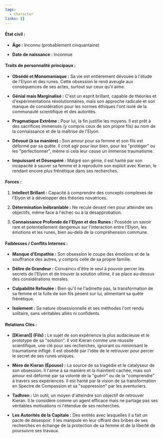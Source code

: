 ```yaml
---
tags:
  - Character
links: []
---
```

#### **État civil :**

- **Âge :** Inconnu (probablement cinquantaine)
    
- **Date de naissance :** Inconnue
    

#### **Traits de personnalité principaux :**

- **Obsédé et Monomaniaque :** Sa vie est entièrement dévouée à l'étude de l'Elyon et des runes. Cette obsession le rend aveugle aux conséquences de ses actes, surtout sur ceux qu'il aime.
    
- **Génial mais Marginalisé :** C'est un esprit brillant, capable de théories et d'expérimentations révolutionnaires, mais son approche radicale et son manque de considération pour les normes éthiques l'ont isolé de la communauté scientifique et des autorités.
    
- **Pragmatique Extrême :** Pour lui, la fin justifie les moyens. Il est prêt à des sacrifices immenses (y compris ceux de son propre fils) au nom de la connaissance et de la maîtrise de l'Elyon.
    
- **Dévoué (à sa manière) :** Son amour pour sa femme et son fils est déformé par sa quête. Il croit agir pour leur bien, pour les "protéger" ou les "perfectionner", même si cela leur cause un immense traumatisme.
    
- **Impuissant et Désespéré :** Malgré son génie, il est hanté par son incapacité à sauver sa femme et à reproduire son exploit avec Kieran, le rendant encore plus frénétique dans ses recherches.
    

#### **Forces :**

1. **Intellect Brillant :** Capacité à comprendre des concepts complexes de l'Elyon et à développer des théories novatrices.
    
2. **Détermination Inébranlable :** Ne recule devant rien pour atteindre ses objectifs, même face à l'échec ou à la désapprobation.
    
3. **Connaissance Profonde de l'Elyon et des Runes :** Possède un savoir rare et potentiellement dangereux sur l'interaction entre l'Elyon, les émotions et les runes, bien au-delà de la compréhension commune.
    

#### **Faiblesses / Conflits Internes :**

- **Manque d'Empathie :** Son obsession le coupe des émotions et de la souffrance des autres, y compris celle de sa propre famille.
    
- **Délire de Grandeur :** Convaincu d'être le seul à pouvoir percer les secrets de l'Elyon et de trouver la solution ultime, il se place au-dessus des considérations morales.
    
- **Culpabilité Refoulée :** Bien qu'il ne l'admette pas, la transformation de sa femme et la fuite de son fils pèsent sur lui, alimentant sa quête frénétique.
    
- **Isolement :** Sa nature obsessionnelle et ses méthodes l'ont rendu solitaire, sans véritables alliés ni confidents.
    

#### **Relations Clés :**

- **[[Kieran]] (Fils) :** Le sujet de son expérience la plus audacieuse et le prototype de sa "solution". Il voit Kieran comme une réussite scientifique, une clé pour ses recherches, ignorant ou minimisant le traumatisme infligé. Il est obsédé par l'idée de le retrouver pour percer le secret de ses runes uniques.
    
- **Mère de Kieran (Épouse) :** La source de sa tragédie et le catalyseur de son obsession. Il l'aime à sa manière et la maintient cachée, mais son amour est déformé par sa volonté de la "guérir" ou de la "comprendre" à travers ses expériences. Il est hanté par la vision de sa transformation en Spectre de Compassion et sa "suppression" par les aventuriers.
    
- **Tadhren :** Un outil, un moyen d'atteindre son objectif de retrouver Kieran. Il le considère comme un agent efficace mais ne partage pas ses véritables motivations ni l'étendue de ses recherches.
    
- **Les Autorités de la Capitale :** Des entités avec lesquelles il a fait un pacte de désespoir. Il les manipule en leur offrant des bribes de ses recherches en échange de la protection de sa femme et de la liberté de poursuivre ses travaux.